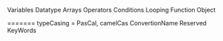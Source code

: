 Variables
Datatype
Arrays 
Operators
Conditions
Looping
Function
Object 

=======
typeCasing = PasCal, camelCas
ConvertionName
Reserved KeyWords